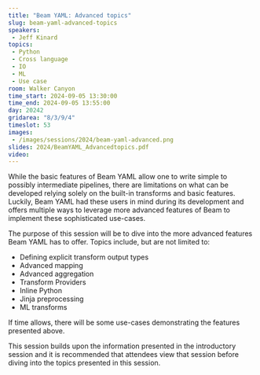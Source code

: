 ```yaml
---
title: "Beam YAML: Advanced topics"
slug: beam-yaml-advanced-topics
speakers:
 - Jeff Kinard
topics:
 - Python
 - Cross language
 - IO
 - ML
 - Use case
room: Walker Canyon
time_start: 2024-09-05 13:30:00
time_end: 2024-09-05 13:55:00
day: 20242
gridarea: "8/3/9/4"
timeslot: 53
images:
 - /images/sessions/2024/beam-yaml-advanced.png
slides: 2024/BeamYAML_Advancedtopics.pdf
video: 
---
```


While the basic features of Beam YAML allow one to write simple to possibly intermediate pipelines, there are limitations on what can be developed relying solely on the built-in transforms and basic features. Luckily, Beam YAML had these users in mind during its development and offers multiple ways to leverage more advanced features of Beam to implement these sophisticated use-cases.

The purpose of this session will be to dive into the more advanced features Beam YAML has to offer. Topics include, but are not limited to:
- Defining explicit transform output types 
- Advanced mapping 
- Advanced aggregation 
- Transform Providers 
- Inline Python 
- Jinja preprocessing 
- ML transforms 

If time allows, there will be some use-cases demonstrating the features presented above. 

This session builds upon the information presented in the introductory session and it is recommended that attendees view that session before diving into the topics presented in this session.